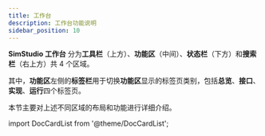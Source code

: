 ```yaml
---
title: 工作台
description: 工作台功能说明
sidebar_position: 10
---
```


**SimStudio 工作台** 分为**工具栏**（上方）、**功能区**（中间）、**状态栏**（下方）和**搜索栏**（右上方）共 4 个区域。

其中，**功能区**左侧的**标签栏**用于切换**功能区**显示的标签页类别，包括**总览**、**接口**、**实现**、**运行**四个标签页。


本节主要对上述不同区域的布局和功能进行详细介绍。

import DocCardList from '@theme/DocCardList';

<DocCardList />